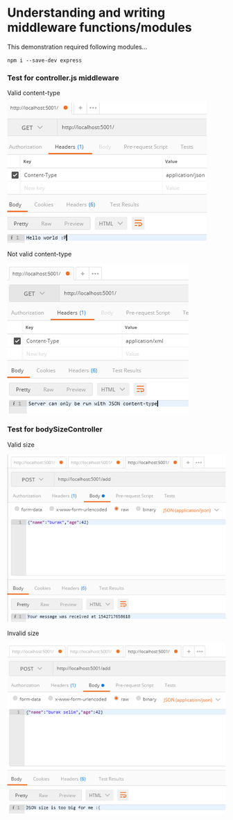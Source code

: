 # Understanding and writing middleware functions/modules

This demonstration required following modules...

```
npm i --save-dev express
```

### Test for controller.js middleware

Valid content-type

![screenshot_1](test_1.png)

Not valid content-type

![screenshot_2](test_2.png)

### Test for bodySizeController

Valid size

![screenshot_3](test_3.png)

Invalid size

![screenshot_4](test_4.png)